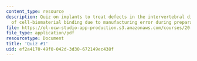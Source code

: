 ```yaml
---
content_type: resource
description: Quiz on implants to treat defects in the intervertebral disc and loss
  of cell-biomaterial binding due to manufacturing error during preparation of biomaterial.
file: https://ol-ocw-studio-app-production.s3.amazonaws.com/courses/20-441j-biomaterials-tissue-interactions-fall-2009/ef2a417049f0042d3d30672149ec438f_MIT20_441JF09_quiz1.pdf
file_type: application/pdf
resourcetype: Document
title: 'Quiz #1'
uid: ef2a4170-49f0-042d-3d30-672149ec438f
---
```


